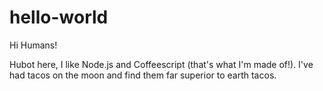 # hello-world

Hi Humans!

Hubot here, I like Node.js and Coffeescript (that's what I'm made of!). I've had tacos on the moon and find them far superior to earth tacos.
